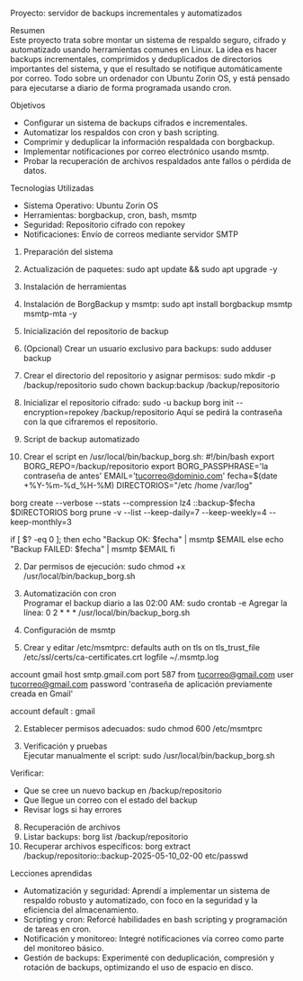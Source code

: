 Proyecto: servidor de backups incrementales y automatizados

Resumen  
Este proyecto trata sobre montar un sistema de respaldo seguro, cifrado y automatizado usando herramientas comunes en Linux. La idea es hacer backups incrementales, comprimidos y deduplicados de directorios importantes del sistema, y que el resultado se notifique automáticamente por correo. Todo sobre un ordenador con Ubuntu Zorin OS, y está pensado para ejecutarse a diario de forma programada usando cron.

Objetivos  
- Configurar un sistema de backups cifrados e incrementales.  
- Automatizar los respaldos con cron y bash scripting.  
- Comprimir y deduplicar la información respaldada con borgbackup.  
- Implementar notificaciones por correo electrónico usando msmtp.  
- Probar la recuperación de archivos respaldados ante fallos o pérdida de datos.

Tecnologías Utilizadas  
- Sistema Operativo: Ubuntu Zorin OS  
- Herramientas: borgbackup, cron, bash, msmtp  
- Seguridad: Repositorio cifrado con repokey  
- Notificaciones: Envío de correos mediante servidor SMTP  

1. Preparación del sistema  
1. Actualización de paquetes:
sudo apt update && sudo apt upgrade -y

2. Instalación de herramientas  
1. Instalación de BorgBackup y msmtp:
sudo apt install borgbackup msmtp msmtp-mta -y

3. Inicialización del repositorio de backup  
1. (Opcional) Crear un usuario exclusivo para backups:
sudo adduser backup
2. Crear el directorio del repositorio y asignar permisos:
sudo mkdir -p /backup/repositorio
sudo chown backup:backup /backup/repositorio
3. Inicializar el repositorio cifrado:
sudo -u backup borg init --encryption=repokey /backup/repositorio
Aquí se pedirá la contraseña con la que cifraremos el repositorio.

4. Script de backup automatizado  
1. Crear el script en /usr/local/bin/backup_borg.sh:
#!/bin/bash
export BORG_REPO=/backup/repositorio
export BORG_PASSPHRASE='la contraseña de antes'
EMAIL='tucorreo@dominio.com'
fecha=$(date +%Y-%m-%d_%H-%M)
DIRECTORIOS="/etc /home /var/log"

borg create --verbose --stats --compression lz4 ::backup-$fecha $DIRECTORIOS
borg prune -v --list --keep-daily=7 --keep-weekly=4 --keep-monthly=3

if [ $? -eq 0 ]; then
    echo "Backup OK: $fecha" | msmtp $EMAIL
else
    echo "Backup FAILED: $fecha" | msmtp $EMAIL
fi

2. Dar permisos de ejecución:
sudo chmod +x /usr/local/bin/backup_borg.sh

5. Automatización con cron  
Programar el backup diario a las 02:00 AM:
sudo crontab -e
Agregar la línea:
0 2 * * * /usr/local/bin/backup_borg.sh

6. Configuración de msmtp  
1. Crear y editar /etc/msmtprc:
defaults
auth on
tls on
tls_trust_file /etc/ssl/certs/ca-certificates.crt
logfile ~/.msmtp.log

account gmail
host smtp.gmail.com
port 587
from tucorreo@gmail.com
user tucorreo@gmail.com
password 'contraseña de aplicación previamente creada en Gmail'

account default : gmail

2. Establecer permisos adecuados:
sudo chmod 600 /etc/msmtprc

7. Verificación y pruebas  
Ejecutar manualmente el script:
sudo /usr/local/bin/backup_borg.sh

Verificar:  
- Que se cree un nuevo backup en /backup/repositorio  
- Que llegue un correo con el estado del backup  
- Revisar logs si hay errores

8. Recuperación de archivos  
1. Listar backups:
borg list /backup/repositorio
2. Recuperar archivos específicos:
borg extract /backup/repositorio::backup-2025-05-10_02-00 etc/passwd

Lecciones aprendidas  
- Automatización y seguridad: Aprendí a implementar un sistema de respaldo robusto y automatizado, con foco en la seguridad y la eficiencia del almacenamiento.  
- Scripting y cron: Reforcé habilidades en bash scripting y programación de tareas en cron.  
- Notificación y monitoreo: Integré notificaciones vía correo como parte del monitoreo básico.
- Gestión de backups: Experimenté con deduplicación, compresión y rotación de backups, optimizando el uso de espacio en disco.
